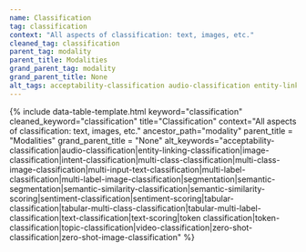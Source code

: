 ```yaml
---
name: Classification
tag: classification
context: "All aspects of classification: text, images, etc."
cleaned_tag: classification
parent_tag: modality
parent_title: Modalities
grand_parent_tag: modality
grand_parent_title: None
alt_tags: acceptability-classification audio-classification entity-linking-classification image-classification intent-classification multi-class-classification multi-class-image-classification multi-input-text-classification multi-label-classification multi-label-image-classification segmentation semantic-segmentation semantic-similarity-classification semantic-similarity-scoring sentiment-classification sentiment-scoring tabular-classification tabular-multi-class-classification tabular-multi-label-classification text-classification text-scoring token classification token-classification topic-classification video-classification zero-shot-classification zero-shot-image-classification
---
```


{% include data-table-template.html 
  keyword="classification" 
  cleaned_keyword="classification" 
  title="Classification"
  context="All aspects of classification: text, images, etc."
  ancestor_path="modality" 
  parent_title = "Modalities"
  grand_parent_title = "None"
  alt_keywords="acceptability-classification|audio-classification|entity-linking-classification|image-classification|intent-classification|multi-class-classification|multi-class-image-classification|multi-input-text-classification|multi-label-classification|multi-label-image-classification|segmentation|semantic-segmentation|semantic-similarity-classification|semantic-similarity-scoring|sentiment-classification|sentiment-scoring|tabular-classification|tabular-multi-class-classification|tabular-multi-label-classification|text-classification|text-scoring|token classification|token-classification|topic-classification|video-classification|zero-shot-classification|zero-shot-image-classification"
%}

